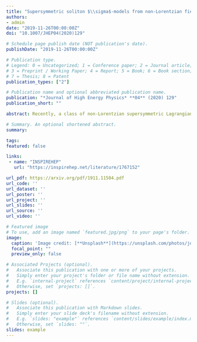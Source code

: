 ```yaml
---
title: "Supersymmetric soliton $\\sigma$-models from non-Lorentzian field theories"
authors:
- admin
date: "2019-11-26T00:00:00Z"
doi: "10.1007/JHEP04(2020)129"

# Schedule page publish date (NOT publication's date).
publishDate: "2019-11-26T00:00:00Z"

# Publication type.
# Legend: 0 = Uncategorized; 1 = Conference paper; 2 = Journal article;
# 3 = Preprint / Working Paper; 4 = Report; 5 = Book; 6 = Book section;
# 7 = Thesis; 8 = Patent
publication_types: ["2"]

# Publication name and optional abbreviated publication name.
publication: "*Journal of High Energy Physics* **04** (2020) 129"
publication_short: ""

abstract: Recently, a class of non-Lorentzian supersymmetric Lagrangian field theories was considered, in some cases describing M-theory brane configurations, but more generally found as fixed points of non-Lorentzian RG flows induced upon Lorentzian theories. In this paper, we demonstrate how the dynamics of such theories can be reduced to motion on the supersymmetric moduli space of BPS solitons of the parent theory. We focus first on the $\mathcal{N}=(1,1)$ $\\sigma$-model in $(1+1)$-dimensions with potential, where we produce a supersymmetric extension to the standard geodesic approximation for slow kink motion. We then revisit the $(4+1)$-dimensional Yang-Mills-like theory with 24 supercharges describing a null compactification of M5-branes. We show that the theory reduces to a $\\sigma$-model on instanton moduli space, extended by couplings to additional fields from the parent theory, and possessing $(8+8)$ super(conformal) symmetries along with 8 further fermionic shift symmetries. We derive this model explicitly for the single $SU(2)$ instanton.

# Summary. An optional shortened abstract.
summary: 

tags:
featured: false

links:
 - name: "INSPIREHEP"
   url: "https://inspirehep.net/literature/1767152"

url_pdf: https://arxiv.org/pdf/1911.11504.pdf
url_code: ''
url_dataset: ''
url_poster: ''
url_project: ''
url_slides: ''
url_source: ''
url_video: ''

# Featured image
# To use, add an image named `featured.jpg/png` to your page's folder. 
image:
  caption: 'Image credit: [**Unsplash**](https://unsplash.com/photos/jdD8gXaTZsc)'
  focal_point: ""
  preview_only: false

# Associated Projects (optional).
#   Associate this publication with one or more of your projects.
#   Simply enter your project's folder or file name without extension.
#   E.g. `internal-project` references `content/project/internal-project/index.md`.
#   Otherwise, set `projects: []`.
projects: []

# Slides (optional).
#   Associate this publication with Markdown slides.
#   Simply enter your slide deck's filename without extension.
#   E.g. `slides: "example"` references `content/slides/example/index.md`.
#   Otherwise, set `slides: ""`.
slides: example
---
```


